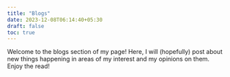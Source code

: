 ```yaml
---
title: "Blogs"
date: 2023-12-08T06:14:40+05:30
draft: false
toc: true
---
```


Welcome to the blogs section of my page! Here, I will (hopefully) post about new
things happening in areas of my interest and my opinions on them. Enjoy the
read!
